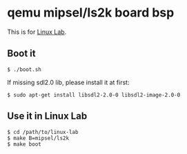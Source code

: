 
# qemu mipsel/ls2k board bsp

This is for [Linux Lab](https://tinylab.org/linux-lab).

## Boot it

    $ ./boot.sh

  If missing sdl2.0 lib, please install it at first:

    $ sudo apt-get install libsdl2-2.0-0 libsdl2-image-2.0-0

## Use it in Linux Lab

    $ cd /path/to/linux-lab
    $ make B=mipsel/ls2k
    $ make boot
